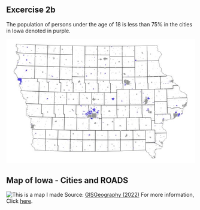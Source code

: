 ## Excercise 2b 
The population of persons under the age of 18 is less than 75% in the cities in Iowa denoted in purple.

![This is a map I made](ex2b.jpeg)

## Map of Iowa - Cities and ROADS
![This is a map I made](https://gisgeography.com/wp-content/uploads/2020/02/Iowa-Map-1265x870.jpg)
Source: [GISGeography (2022)](https://gisgeography.com/iowa-map)
For more information, Click [here](AboutHyunsikSon/AboutHyunsikSon.md).
